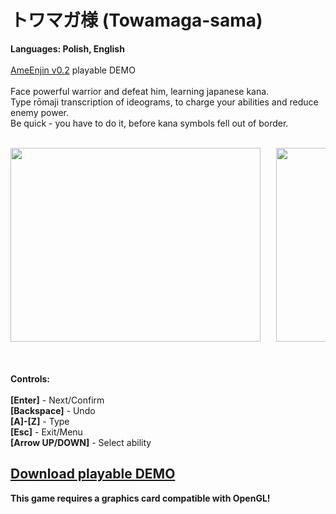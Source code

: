 # トワマガ様 (Towamaga-sama)
<strong>Languages: Polish, English</strong><br><br>
<a href="https://github.com/AK-21/AmeEnjin" target="_blank">AmeEnjin v0.2</a> playable DEMO
<br>
<br>
Face powerful warrior and defeat him, learning japanese kana.<br>
Type rōmaji transcription of ideograms, to charge your abilities and reduce enemy power.<br>
Be quick - you have to do it, before kana symbols fell out of border.<br>
<br>
<pre>
<img src="https://dl.dropboxusercontent.com/s/u5rwjerejzxrb5u/TowamagaSamaEN1.jpg" width="400" height="310">   <img src="https://dl.dropboxusercontent.com/s/65bhmry3vkpd9wy/TowamagaSamaEN2.jpg" width="400" height="310">
</pre>
<br>
<br>
<strong>Controls:</strong><br><br>
<strong>[Enter]</strong> - Next/Confirm<br>
<strong>[Backspace]</strong> - Undo<br>
<strong>[A]-[Z]</strong> - Type<br>
<strong>[Esc]</strong> - Exit/Menu<br>
<strong>[Arrow UP/DOWN]</strong> - Select ability<br>


<a href ="https://www.dropbox.com/s/yszv20m7iiz8wer/TowamagaSama.zip?dl=0"><h2>Download playable DEMO</h2></a>


<strong>This game requires a graphics card compatible with OpenGL!</strong>
